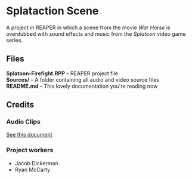 # Splataction Scene

A project in REAPER in which a scene from the movie *War Horse* is overdubbed with sound effects and music from the *Splatoon* video game series.  

## Files

**Splatoon-Firefight.RPP** – REAPER project file  
**Sources/** – A folder containing all audio and video source files  
**README.md** – This lovely documentation you're reading now 

## Credits
### Audio Clips

[See this document](https://docs.google.com/document/d/1wEbnLJubji1ul-f2uRs3XQVbQ-9M1t0JbjyX-5VqJYY/edit#)  

### Project workers
- Jacob Dickerman  
- Ryan McCarty